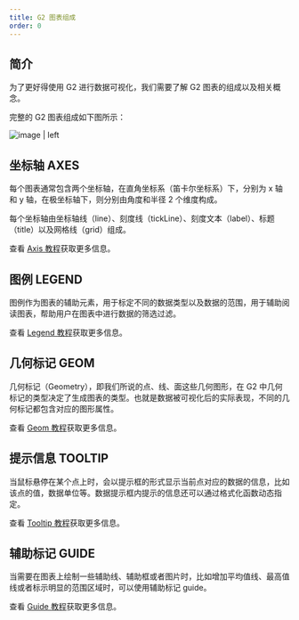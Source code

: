 ```yaml
---
title: G2 图表组成
order: 0
---
```


## 简介

为了更好得使用 G2 进行数据可视化，我们需要了解 G2 图表的组成以及相关概念。

完整的 G2 图表组成如下图所示：



![image | left](https://zos.alipayobjects.com/skylark/313254aa-ff97-4396-9192-3c0f8fc16867/attach/2378/da07b27fb885206a/image.png "")


## 坐标轴 AXES

每个图表通常包含两个坐标轴，在直角坐标系（笛卡尔坐标系）下，分别为 x 轴和 y 轴，在极坐标轴下，则分别由角度和半径 2 个维度构成。

每个坐标轴由坐标轴线（line）、刻度线（tickLine）、刻度文本（label）、标题（title）以及网格线（grid）组成。

查看 [Axis 教程](https://www.yuque.com/antv/g2-docs/tutorial-axes)获取更多信息。

## 图例 LEGEND

图例作为图表的辅助元素，用于标定不同的数据类型以及数据的范围，用于辅助阅读图表，帮助用户在图表中进行数据的筛选过滤。

查看 [Legend 教程](https://www.yuque.com/antv/g2-docs/tutorial-legend)获取更多信息。

## 几何标记 GEOM

几何标记（Geometry），即我们所说的点、线、面这些几何图形，在 G2 中几何标记的类型决定了生成图表的类型。也就是数据被可视化后的实际表现，不同的几何标记都包含对应的图形属性。

查看 [Geom 教程](https://www.yuque.com/antv/g2-docs/tutorial-geom)获取更多信息。

## 提示信息 TOOLTIP

当鼠标悬停在某个点上时，会以提示框的形式显示当前点对应的数据的信息，比如该点的值，数据单位等。数据提示框内提示的信息还可以通过格式化函数动态指定。

查看 [Tooltip 教程](https://www.yuque.com/antv/g2-docs/tutorial-tooltip)获取更多信息。

## 辅助标记 GUIDE

当需要在图表上绘制一些辅助线、辅助框或者图片时，比如增加平均值线、最高值线或者标示明显的范围区域时，可以使用辅助标记 guide。

查看 [Guide 教程](https://www.yuque.com/antv/g2-docs/tutorial-guide)获取更多信息。
